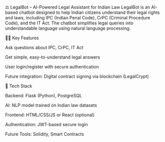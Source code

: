 ⚖️ LegalBot – AI-Powered Legal Assistant for Indian Law LegalBot is an AI-based chatbot designed to help Indian citizens understand their legal rights and laws, including IPC (Indian Penal Code), CrPC (Criminal Procedure Code), and the IT Act. The chatbot simplifies legal queries into understandable language using natural language processing.

👩‍⚖️ Key Features

Ask questions about IPC, CrPC, IT Act

Get simple, easy-to-understand legal answers

User login/register with secure authentication

Future integration: Digital contract signing via blockchain (LegalCrypt)

🧠 Tech Stack

Backend: Flask (Python), PostgreSQL

AI: NLP model trained on Indian law datasets

Frontend: HTML/CSS/JS or React (optional)

Authentication: JWT-based secure login

Future Tools: Solidity, Smart Contracts

